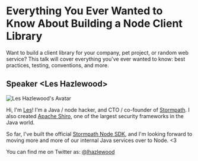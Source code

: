 # Everything You Ever Wanted to Know About Building a Node Client Library

Want to build a client library for your company, pet project, or random web
service?  This talk will cover everything you've ever wanted to know: best
practices, testing, conventions, and more.


## Speaker &lt;Les Hazlewood&gt;

![Les Hazlewood's Avatar](https://stormpath.com/images/about/m2.png)

Hi, I'm [Les](https://github.com/lhazlewood)! I'm a Java / node hacker, and CTO /
co-founder of [Stormpath](https://stormpath.com/). I also created
[Apache Shiro](http://shiro.apache.org/), one of the largest security frameworks
in the Java world.

So far, I've built the official [Stormpath Node SDK](https://github.com/stormpath/stormpath-sdk-node),
and I'm looking forward to moving more and more of our internal Java services
over to Node. &lt;3

You can find me on Twitter as: [@lhazlewood](https://twitter.com/lhazlewood)
